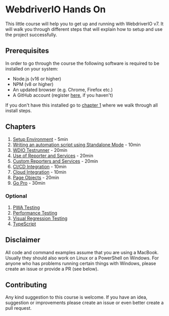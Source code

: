 WebdriverIO Hands On
====================

This little course will help you to get up and running with WebdriverIO v7. It will walk you through different steps that will explain how to setup and use the project successfully.

## Prerequisites

In order to go through the course the following software is required to be installed on your system:

- Node.js (v16 or higher)
- NPM (v8 or higher)
- An updated browser (e.g. Chrome, Firefox etc.)
- A GitHub account (register [here](https://github.com/join), if you haven't)

If you don't have this installed go to [chapter 1](./chapter_01.md) where we walk through all install steps.

## Chapters

1. [Setup Environment](./chapter_01.md) - 5min
1. [Writing an automation script using Standalone Mode](./chapter_02.md) - 10min
1. [WDIO Testrunner](./chapter_03.md) - 20min
1. [Use of Reporter and Services](./chapter_04.md) - 20min
1. [Custom Reporters and Services](./chapter_05.md) - 20min
1. [CI/CD Integration](./chapter_06.md) - 10min
1. [Cloud Integration](./chapter_07.md) - 10min
1. [Page Objects](./chapter_08.md) - 20min
1. [Go Pro](./chapter_09.md) - 30min

### Optional

1. [PWA Testing](./chapter_10.md)
1. [Performance Testing](./chapter_11.md)
1. [Visual Regression Testing](./chapter_12.md)
1. [TypeScript](./chapter_13.md)

## Disclaimer

All code and command examples assume that you are using a MacBook. Usually they should also work on Linux or a PowerShell on Windows. For anyone who has problems running certain things with Windows, please create an issue or provide a PR (see below).

## Contributing

Any kind suggestion to this course is welcome. If you have an idea, suggestion or improvements please create an issue or even better create a pull request.
